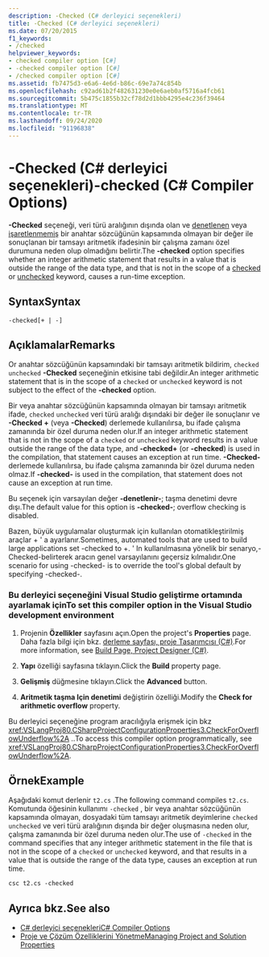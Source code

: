 ```yaml
---
description: -Checked (C# derleyici seçenekleri)
title: -Checked (C# derleyici seçenekleri)
ms.date: 07/20/2015
f1_keywords:
- /checked
helpviewer_keywords:
- checked compiler option [C#]
- -checked compiler option [C#]
- /checked compiler option [C#]
ms.assetid: fb7475d3-e6a6-4e6d-b86c-69e7a74c854b
ms.openlocfilehash: c92ad61b2f482631230e0e6aeb0af5716a4fcb61
ms.sourcegitcommit: 5b475c1855b32cf78d2d1bbb4295e4c236f39464
ms.translationtype: MT
ms.contentlocale: tr-TR
ms.lasthandoff: 09/24/2020
ms.locfileid: "91196838"
---
```

# <a name="-checked-c-compiler-options"></a><span data-ttu-id="1833b-103">-Checked (C# derleyici seçenekleri)</span><span class="sxs-lookup"><span data-stu-id="1833b-103">-checked (C# Compiler Options)</span></span>

<span data-ttu-id="1833b-104">**-Checked** seçeneği, veri türü aralığının dışında olan ve [denetlenen](../keywords/checked.md) veya [işaretlenmemiş](../keywords/unchecked.md) bir anahtar sözcüğünün kapsamında olmayan bir değer ile sonuçlanan bir tamsayı aritmetik ifadesinin bir çalışma zamanı özel durumuna neden olup olmadığını belirtir.</span><span class="sxs-lookup"><span data-stu-id="1833b-104">The **-checked** option specifies whether an integer arithmetic statement that results in a value that is outside the range of the data type, and that is not in the scope of a [checked](../keywords/checked.md) or [unchecked](../keywords/unchecked.md) keyword, causes a run-time exception.</span></span>  
  
## <a name="syntax"></a><span data-ttu-id="1833b-105">Syntax</span><span class="sxs-lookup"><span data-stu-id="1833b-105">Syntax</span></span>  
  
```console  
-checked[+ | -]  
```  
  
## <a name="remarks"></a><span data-ttu-id="1833b-106">Açıklamalar</span><span class="sxs-lookup"><span data-stu-id="1833b-106">Remarks</span></span>  

 <span data-ttu-id="1833b-107">Or anahtar sözcüğünün kapsamındaki bir tamsayı aritmetik bildirim, `checked` `unchecked` **-Checked** seçeneğinin etkisine tabi değildir.</span><span class="sxs-lookup"><span data-stu-id="1833b-107">An integer arithmetic statement that is in the scope of a `checked` or `unchecked` keyword is not subject to the effect of the **-checked** option.</span></span>  
  
 <span data-ttu-id="1833b-108">Bir veya anahtar sözcüğünün kapsamında olmayan bir tamsayı aritmetik ifade, `checked` `unchecked` veri türü aralığı dışındaki bir değer ile sonuçlanır ve **-Checked +** (veya **-Checked**) derlemede kullanılırsa, bu ifade çalışma zamanında bir özel duruma neden olur.</span><span class="sxs-lookup"><span data-stu-id="1833b-108">If an integer arithmetic statement that is not in the scope of a `checked` or `unchecked` keyword results in a value outside the range of the data type, and **-checked+** (or **-checked**) is used in the compilation, that statement causes an exception at run time.</span></span> <span data-ttu-id="1833b-109">**-Checked-** derlemede kullanılırsa, bu ifade çalışma zamanında bir özel duruma neden olmaz.</span><span class="sxs-lookup"><span data-stu-id="1833b-109">If **-checked-** is used in the compilation, that statement does not cause an exception at run time.</span></span>  
  
 <span data-ttu-id="1833b-110">Bu seçenek için varsayılan değer **-denetlenir-**; taşma denetimi devre dışı.</span><span class="sxs-lookup"><span data-stu-id="1833b-110">The default value for this option is **-checked-**; overflow checking is disabled.</span></span>

 <span data-ttu-id="1833b-111">Bazen, büyük uygulamalar oluşturmak için kullanılan otomatikleştirilmiş araçlar + ' a ayarlanır.</span><span class="sxs-lookup"><span data-stu-id="1833b-111">Sometimes, automated tools that are used to build large applications set -checked to +.</span></span> <span data-ttu-id="1833b-112">' In kullanılmasına yönelik bir senaryo,-Checked-belirterek aracın genel varsayılanını geçersiz kılmalıdır.</span><span class="sxs-lookup"><span data-stu-id="1833b-112">One scenario for using -checked- is to override the tool's global default by specifying -checked-.</span></span>

### <a name="to-set-this-compiler-option-in-the-visual-studio-development-environment"></a><span data-ttu-id="1833b-113">Bu derleyici seçeneğini Visual Studio geliştirme ortamında ayarlamak için</span><span class="sxs-lookup"><span data-stu-id="1833b-113">To set this compiler option in the Visual Studio development environment</span></span>  
  
1. <span data-ttu-id="1833b-114">Projenin **Özellikler** sayfasını açın.</span><span class="sxs-lookup"><span data-stu-id="1833b-114">Open the project's **Properties** page.</span></span> <span data-ttu-id="1833b-115">Daha fazla bilgi için bkz. [derleme sayfası, proje Tasarımcısı (C#)](/visualstudio/ide/reference/build-page-project-designer-csharp).</span><span class="sxs-lookup"><span data-stu-id="1833b-115">For more information, see [Build Page, Project Designer (C#)](/visualstudio/ide/reference/build-page-project-designer-csharp).</span></span>  
  
2. <span data-ttu-id="1833b-116">**Yapı** özelliği sayfasına tıklayın.</span><span class="sxs-lookup"><span data-stu-id="1833b-116">Click the **Build** property page.</span></span>  
  
3. <span data-ttu-id="1833b-117">**Gelişmiş** düğmesine tıklayın.</span><span class="sxs-lookup"><span data-stu-id="1833b-117">Click the **Advanced** button.</span></span>  
  
4. <span data-ttu-id="1833b-118">**Aritmetik taşma Için denetimi** değiştirin özelliği.</span><span class="sxs-lookup"><span data-stu-id="1833b-118">Modify the **Check for arithmetic overflow** property.</span></span>  
  
 <span data-ttu-id="1833b-119">Bu derleyici seçeneğine program aracılığıyla erişmek için bkz <xref:VSLangProj80.CSharpProjectConfigurationProperties3.CheckForOverflowUnderflow%2A> ..</span><span class="sxs-lookup"><span data-stu-id="1833b-119">To access this compiler option programmatically, see <xref:VSLangProj80.CSharpProjectConfigurationProperties3.CheckForOverflowUnderflow%2A>.</span></span>  
  
## <a name="example"></a><span data-ttu-id="1833b-120">Örnek</span><span class="sxs-lookup"><span data-stu-id="1833b-120">Example</span></span>  

 <span data-ttu-id="1833b-121">Aşağıdaki komut derlenir `t2.cs` .</span><span class="sxs-lookup"><span data-stu-id="1833b-121">The following command compiles `t2.cs`.</span></span> <span data-ttu-id="1833b-122">Komutunda öğesinin kullanımı `-checked` , bir veya anahtar sözcüğünün kapsamında olmayan, dosyadaki tüm tamsayı aritmetik deyimlerine `checked` `unchecked` ve veri türü aralığının dışında bir değer oluşmasına neden olur, çalışma zamanında bir özel duruma neden olur.</span><span class="sxs-lookup"><span data-stu-id="1833b-122">The use of `-checked` in the command specifies that any integer arithmetic statement in the file that is not in the scope of a `checked` or `unchecked` keyword, and that results in a value that is outside the range of the data type, causes an exception at run time.</span></span>  
  
```console  
csc t2.cs -checked  
```  
  
## <a name="see-also"></a><span data-ttu-id="1833b-123">Ayrıca bkz.</span><span class="sxs-lookup"><span data-stu-id="1833b-123">See also</span></span>

- [<span data-ttu-id="1833b-124">C# derleyici seçenekleri</span><span class="sxs-lookup"><span data-stu-id="1833b-124">C# Compiler Options</span></span>](./index.md)
- [<span data-ttu-id="1833b-125">Proje ve Çözüm Özelliklerini Yönetme</span><span class="sxs-lookup"><span data-stu-id="1833b-125">Managing Project and Solution Properties</span></span>](/visualstudio/ide/managing-project-and-solution-properties)
